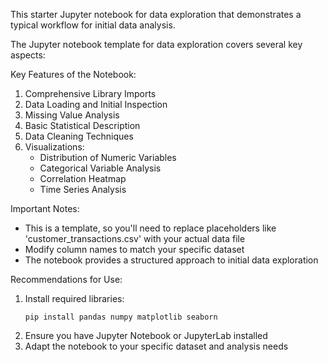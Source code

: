 This starter Jupyter notebook for data exploration that demonstrates a typical workflow for initial data analysis.



The Jupyter notebook template for data exploration covers several key aspects:

Key Features of the Notebook:
1. Comprehensive Library Imports
2. Data Loading and Initial Inspection
3. Missing Value Analysis
4. Basic Statistical Description
5. Data Cleaning Techniques
6. Visualizations:
   - Distribution of Numeric Variables
   - Categorical Variable Analysis
   - Correlation Heatmap
   - Time Series Analysis

Important Notes:
- This is a template, so you'll need to replace placeholders like 'customer_transactions.csv' with your actual data file
- Modify column names to match your specific dataset
- The notebook provides a structured approach to initial data exploration

Recommendations for Use:
1. Install required libraries:
   ```
   pip install pandas numpy matplotlib seaborn
   ```
2. Ensure you have Jupyter Notebook or JupyterLab installed
3. Adapt the notebook to your specific dataset and analysis needs
